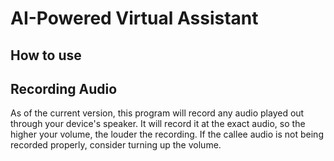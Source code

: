 # AI-Powered Virtual Assistant

## How to use

## Recording Audio
As of the current version, this program will record any audio played out through your device's speaker. It will record it at the exact audio, so the higher your volume, the louder the recording. If the callee audio is not being recorded properly, consider turning up the volume.
